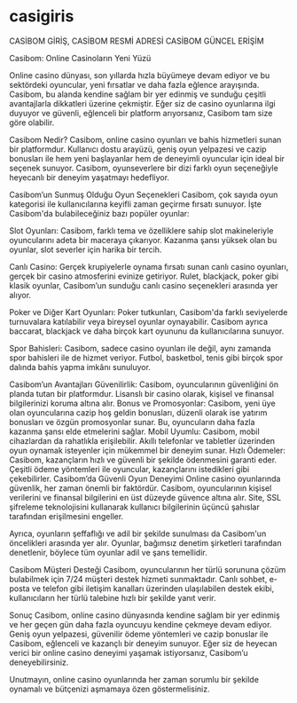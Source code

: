 # casigiris
CASİBOM GİRİŞ, CASİBOM RESMİ ADRESİ CASİBOM GÜNCEL ERİŞİM 

Casibom: Online Casinoların Yeni Yüzü

Online casino dünyası, son yıllarda hızla büyümeye devam ediyor ve bu sektördeki oyuncular, yeni fırsatlar ve daha fazla eğlence arayışında. Casibom, bu alanda kendine sağlam bir yer edinmiş ve sunduğu çeşitli avantajlarla dikkatleri üzerine çekmiştir. Eğer siz de casino oyunlarına ilgi duyuyor ve güvenli, eğlenceli bir platform arıyorsanız, Casibom tam size göre olabilir.

Casibom Nedir?
Casibom, online casino oyunları ve bahis hizmetleri sunan bir platformdur. Kullanıcı dostu arayüzü, geniş oyun yelpazesi ve cazip bonusları ile hem yeni başlayanlar hem de deneyimli oyuncular için ideal bir seçenek sunuyor. Casibom, oyunseverlere bir dizi farklı oyun seçeneğiyle heyecanlı bir deneyim yaşatmayı hedefliyor.

Casibom’un Sunmuş Olduğu Oyun Seçenekleri
Casibom, çok sayıda oyun kategorisi ile kullanıcılarına keyifli zaman geçirme fırsatı sunuyor. İşte Casibom'da bulabileceğiniz bazı popüler oyunlar:

Slot Oyunları: Casibom, farklı tema ve özelliklere sahip slot makineleriyle oyuncularını adeta bir maceraya çıkarıyor. Kazanma şansı yüksek olan bu oyunlar, slot severler için harika bir tercih.

Canlı Casino: Gerçek krupiyelerle oynama fırsatı sunan canlı casino oyunları, gerçek bir casino atmosferini evinize getiriyor. Rulet, blackjack, poker gibi klasik oyunlar, Casibom’un sunduğu canlı casino seçenekleri arasında yer alıyor.

Poker ve Diğer Kart Oyunları: Poker tutkunları, Casibom'da farklı seviyelerde turnuvalara katılabilir veya bireysel oyunlar oynayabilir. Casibom ayrıca baccarat, blackjack ve daha birçok kart oyununu da kullanıcılarına sunuyor.

Spor Bahisleri: Casibom, sadece casino oyunları ile değil, aynı zamanda spor bahisleri ile de hizmet veriyor. Futbol, basketbol, tenis gibi birçok spor dalında bahis yapma imkânı sunuluyor.

Casibom’un Avantajları
Güvenilirlik: Casibom, oyuncularının güvenliğini ön planda tutan bir platformdur. Lisanslı bir casino olarak, kişisel ve finansal bilgilerinizi koruma altına alır.
Bonus ve Promosyonlar: Casibom, yeni üye olan oyuncularına cazip hoş geldin bonusları, düzenli olarak ise yatırım bonusları ve özgün promosyonlar sunar. Bu, oyuncuların daha fazla kazanma şansı elde etmelerini sağlar.
Mobil Uyumlu: Casibom, mobil cihazlardan da rahatlıkla erişilebilir. Akıllı telefonlar ve tabletler üzerinden oyun oynamak isteyenler için mükemmel bir deneyim sunar.
Hızlı Ödemeler: Casibom, kazançların hızlı ve güvenli bir şekilde ödenmesini garanti eder. Çeşitli ödeme yöntemleri ile oyuncular, kazançlarını istedikleri gibi çekebilirler.
Casibom’da Güvenli Oyun Deneyimi
Online casino oyunlarında güvenlik, her zaman önemli bir faktördür. Casibom, oyuncularının kişisel verilerini ve finansal bilgilerini en üst düzeyde güvence altına alır. Site, SSL şifreleme teknolojisini kullanarak kullanıcı bilgilerinin üçüncü şahıslar tarafından erişilmesini engeller.

Ayrıca, oyunların şeffaflığı ve adil bir şekilde sunulması da Casibom'un öncelikleri arasında yer alır. Oyunlar, bağımsız denetim şirketleri tarafından denetlenir, böylece tüm oyunlar adil ve şans temellidir.

Casibom Müşteri Desteği
Casibom, oyuncularının her türlü sorununa çözüm bulabilmek için 7/24 müşteri destek hizmeti sunmaktadır. Canlı sohbet, e-posta ve telefon gibi iletişim kanalları üzerinden ulaşılabilen destek ekibi, kullanıcıların her türlü talebine hızlı bir şekilde yanıt verir.

Sonuç
Casibom, online casino dünyasında kendine sağlam bir yer edinmiş ve her geçen gün daha fazla oyuncuyu kendine çekmeye devam ediyor. Geniş oyun yelpazesi, güvenilir ödeme yöntemleri ve cazip bonuslar ile Casibom, eğlenceli ve kazançlı bir deneyim sunuyor. Eğer siz de heyecan verici bir online casino deneyimi yaşamak istiyorsanız, Casibom’u deneyebilirsiniz.

Unutmayın, online casino oyunlarında her zaman sorumlu bir şekilde oynamalı ve bütçenizi aşmamaya özen göstermelisiniz.
